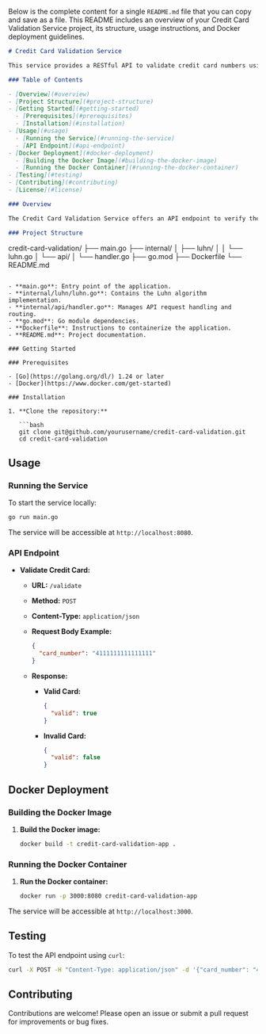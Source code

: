 Below is the complete content for a single `README.md` file that you can copy and save as a file. This README includes an overview of your Credit Card Validation Service project, its structure, usage instructions, and Docker deployment guidelines.

```markdown
# Credit Card Validation Service

This service provides a RESTful API to validate credit card numbers using the Luhn algorithm.

### Table of Contents

- [Overview](#overview)
- [Project Structure](#project-structure)
- [Getting Started](#getting-started)
  - [Prerequisites](#prerequisites)
  - [Installation](#installation)
- [Usage](#usage)
  - [Running the Service](#running-the-service)
  - [API Endpoint](#api-endpoint)
- [Docker Deployment](#docker-deployment)
  - [Building the Docker Image](#building-the-docker-image)
  - [Running the Docker Container](#running-the-docker-container)
- [Testing](#testing)
- [Contributing](#contributing)
- [License](#license)

### Overview

The Credit Card Validation Service offers an API endpoint to verify the validity of credit card numbers using the Luhn algorithm. The algorithm helps detect common data entry errors by ensuring the card number conforms to a specific checksum pattern.

### Project Structure

```
credit-card-validation/
├── main.go
├── internal/
│   ├── luhn/
│   │   └── luhn.go
│   └── api/
│       └── handler.go
├── go.mod
├── Dockerfile
└── README.md
```

- **main.go**: Entry point of the application.
- **internal/luhn/luhn.go**: Contains the Luhn algorithm implementation.
- **internal/api/handler.go**: Manages API request handling and routing.
- **go.mod**: Go module dependencies.
- **Dockerfile**: Instructions to containerize the application.
- **README.md**: Project documentation.

### Getting Started

### Prerequisites

- [Go](https://golang.org/dl/) 1.24 or later
- [Docker](https://www.docker.com/get-started)

### Installation

1. **Clone the repository:**

   ```bash
   git clone git@github.com/yourusername/credit-card-validation.git
   cd credit-card-validation
   ```


## Usage

### Running the Service

To start the service locally:

```bash
go run main.go
```

The service will be accessible at `http://localhost:8080`.

### API Endpoint

- **Validate Credit Card:**
  - **URL:** `/validate`
  - **Method:** `POST`
  - **Content-Type:** `application/json`
  - **Request Body Example:**

    ```json
    {
      "card_number": "4111111111111111"
    }
    ```

  - **Response:**
    - **Valid Card:**

      ```json
      {
        "valid": true
      }
      ```

    - **Invalid Card:**

      ```json
      {
        "valid": false
      }
      ```

## Docker Deployment

### Building the Docker Image

1. **Build the Docker image:**

   ```bash
   docker build -t credit-card-validation-app .
   ```

### Running the Docker Container

1. **Run the Docker container:**

   ```bash
   docker run -p 3000:8080 credit-card-validation-app
   ```

The service will be accessible at `http://localhost:3000`.

## Testing

To test the API endpoint using `curl`:

```bash
curl -X POST -H "Content-Type: application/json" -d '{"card_number": "4111111111111111"}' http://localhost:3000/validate
```

## Contributing

Contributions are welcome! Please open an issue or submit a pull request for improvements or bug fixes.

